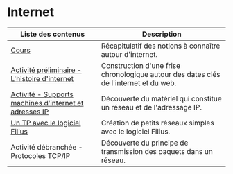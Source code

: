 # Internet

| Liste des contenus                              | Description                         |
| ----------------------------------------------- | ----------------------------------- |
| [Cours](cours.md) | Récapitulatif des notions à connaître autour d'internet. |
| [Activité préliminaire - L'histoire d'internet](histoire.md) | Construction d'une frise chronologique autour des dates clés de l'internet et du web. |
| [Activité - Supports machines d’internet et adresses IP](supports.md) | Découverte du matériel qui constitue un réseau et de l'adressage IP. |
| [Un TP avec le logiciel Filius](TP_Filius.md) | Création de petits réseaux simples avec le logiciel Filius. |
| Activité débranchée - Protocoles TCP/IP | Découverte du principe de transmission des paquets dans un réseau. |